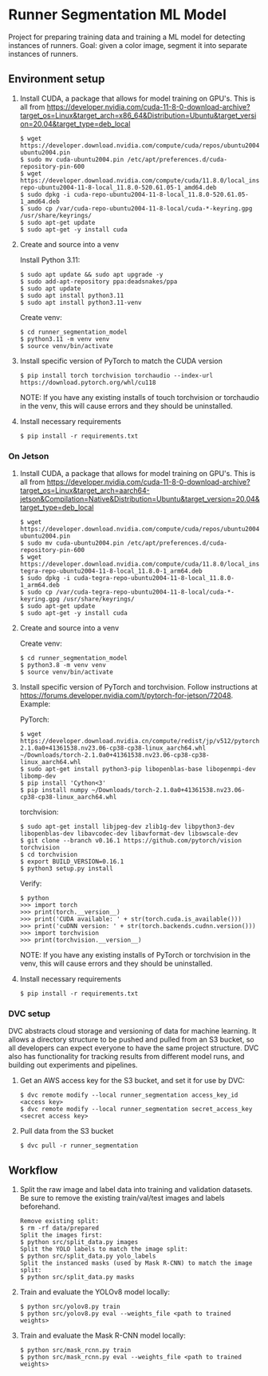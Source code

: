 # Runner Segmentation ML Model

Project for preparing training data and training a ML model for detecting instances of runners. Goal: given a color image, segment it into separate instances of runners.

## Environment setup

1.  Install CUDA, a package that allows for model training on GPU's. This is all from https://developer.nvidia.com/cuda-11-8-0-download-archive?target_os=Linux&target_arch=x86_64&Distribution=Ubuntu&target_version=20.04&target_type=deb_local

        $ wget https://developer.download.nvidia.com/compute/cuda/repos/ubuntu2004/x86_64/cuda-ubuntu2004.pin
        $ sudo mv cuda-ubuntu2004.pin /etc/apt/preferences.d/cuda-repository-pin-600
        $ wget https://developer.download.nvidia.com/compute/cuda/11.8.0/local_installers/cuda-repo-ubuntu2004-11-8-local_11.8.0-520.61.05-1_amd64.deb
        $ sudo dpkg -i cuda-repo-ubuntu2004-11-8-local_11.8.0-520.61.05-1_amd64.deb
        $ sudo cp /var/cuda-repo-ubuntu2004-11-8-local/cuda-*-keyring.gpg /usr/share/keyrings/
        $ sudo apt-get update
        $ sudo apt-get -y install cuda

1.  Create and source into a venv

    Install Python 3.11:

        $ sudo apt update && sudo apt upgrade -y
        $ sudo add-apt-repository ppa:deadsnakes/ppa
        $ sudo apt update
        $ sudo apt install python3.11
        $ sudo apt install python3.11-venv

    Create venv:

        $ cd runner_segmentation_model
        $ python3.11 -m venv venv
        $ source venv/bin/activate

1.  Install specific version of PyTorch to match the CUDA version

        $ pip install torch torchvision torchaudio --index-url https://download.pytorch.org/whl/cu118

    NOTE: If you have any existing installs of touch torchvision or torchaudio in the venv, this will cause errors and they should be uninstalled.

1.  Install necessary requirements

        $ pip install -r requirements.txt

### On Jetson

1.  Install CUDA, a package that allows for model training on GPU's. This is all from https://developer.nvidia.com/cuda-11-8-0-download-archive?target_os=Linux&target_arch=aarch64-jetson&Compilation=Native&Distribution=Ubuntu&target_version=20.04&target_type=deb_local

        $ wget https://developer.download.nvidia.com/compute/cuda/repos/ubuntu2004/arm64/cuda-ubuntu2004.pin
        $ sudo mv cuda-ubuntu2004.pin /etc/apt/preferences.d/cuda-repository-pin-600
        $ wget https://developer.download.nvidia.com/compute/cuda/11.8.0/local_installers/cuda-tegra-repo-ubuntu2004-11-8-local_11.8.0-1_arm64.deb
        $ sudo dpkg -i cuda-tegra-repo-ubuntu2004-11-8-local_11.8.0-1_arm64.deb
        $ sudo cp /var/cuda-tegra-repo-ubuntu2004-11-8-local/cuda-*-keyring.gpg /usr/share/keyrings/
        $ sudo apt-get update
        $ sudo apt-get -y install cuda

1.  Create and source into a venv

    Create venv:

        $ cd runner_segmentation_model
        $ python3.8 -m venv venv
        $ source venv/bin/activate

1.  Install specific version of PyTorch and torchvision. Follow instructions at https://forums.developer.nvidia.com/t/pytorch-for-jetson/72048. Example:

    PyTorch:

        $ wget https://developer.download.nvidia.cn/compute/redist/jp/v512/pytorch/torch-2.1.0a0+41361538.nv23.06-cp38-cp38-linux_aarch64.whl ~/Downloads/torch-2.1.0a0+41361538.nv23.06-cp38-cp38-linux_aarch64.whl
        $ sudo apt-get install python3-pip libopenblas-base libopenmpi-dev libomp-dev
        $ pip install 'Cython<3'
        $ pip install numpy ~/Downloads/torch-2.1.0a0+41361538.nv23.06-cp38-cp38-linux_aarch64.whl

    torchvision:

        $ sudo apt-get install libjpeg-dev zlib1g-dev libpython3-dev libopenblas-dev libavcodec-dev libavformat-dev libswscale-dev
        $ git clone --branch v0.16.1 https://github.com/pytorch/vision torchvision
        $ cd torchvision
        $ export BUILD_VERSION=0.16.1
        $ python3 setup.py install

    Verify:

        $ python
        >>> import torch
        >>> print(torch.__version__)
        >>> print('CUDA available: ' + str(torch.cuda.is_available()))
        >>> print('cuDNN version: ' + str(torch.backends.cudnn.version()))
        >>> import torchvision
        >>> print(torchvision.__version__)

    NOTE: If you have any existing installs of PyTorch or torchvision in the venv, this will cause errors and they should be uninstalled.

1.  Install necessary requirements

        $ pip install -r requirements.txt

### DVC setup

DVC abstracts cloud storage and versioning of data for machine learning. It allows a directory structure to be pushed and pulled from an S3 bucket, so all developers can expect everyone to have the same project structure. DVC also has functionality for tracking results from different model runs, and building out experiments and pipelines.

1.  Get an AWS access key for the S3 bucket, and set it for use by DVC:

        $ dvc remote modify --local runner_segmentation access_key_id <access key>
        $ dvc remote modify --local runner_segmentation secret_access_key <secret access key>

1.  Pull data from the S3 bucket

        $ dvc pull -r runner_segmentation

## Workflow

1.  Split the raw image and label data into training and validation datasets. Be sure to remove the existing train/val/test images and labels beforehand.

        Remove existing split:
        $ rm -rf data/prepared
        Split the images first:
        $ python src/split_data.py images
        Split the YOLO labels to match the image split:
        $ python src/split_data.py yolo_labels
        Split the instanced masks (used by Mask R-CNN) to match the image split:
        $ python src/split_data.py masks

1.  Train and evaluate the YOLOv8 model locally:

        $ python src/yolov8.py train
        $ python src/yolov8.py eval --weights_file <path to trained weights>

1.  Train and evaluate the Mask R-CNN model locally:

        $ python src/mask_rcnn.py train
        $ python src/mask_rcnn.py eval --weights_file <path to trained weights>
